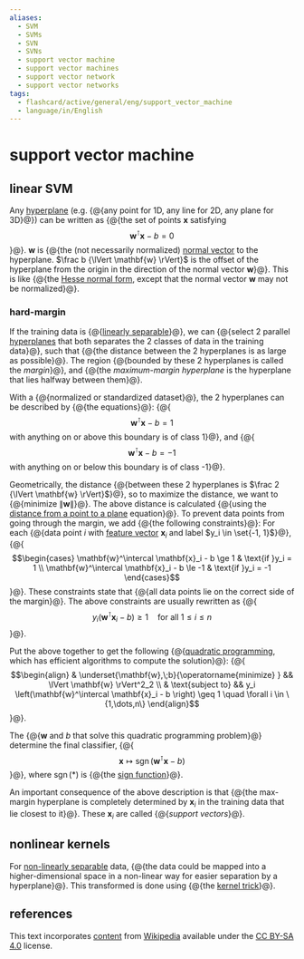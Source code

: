 ```yaml
---
aliases:
  - SVM
  - SVMs
  - SVN
  - SVNs
  - support vector machine
  - support vector machines
  - support vector network
  - support vector networks
tags:
  - flashcard/active/general/eng/support_vector_machine
  - language/in/English
---
```


# support vector machine

## linear SVM

Any [hyperplane](hyperplane.md) (e.g. {@{any point for 1D, any line for 2D, any plane for 3D}@}) can be written as {@{the set of points $\mathbf{x}$ satisfying $$\mathbf{w}^\intercal \mathbf{x} - b = 0$$}@}. $\mathbf{w}$ is {@{the (not necessarily normalized) [normal vector](normal%20(geometry).md) to the hyperplane. $\frac b {\lVert \mathbf{w} \rVert}$ is the offset of the hyperplane from the origin in the direction of the normal vector $\mathbf{w}$}@}. This is like {@{the [Hesse normal form](Hesse%20normal%20form.md), except that the normal vector $\mathbf{w}$ may not be normalized}@}. <!--SR:!2025-12-11,406,310!2025-03-07,196,310!2025-06-20,240,270!2026-09-04,577,290-->

### hard-margin

If the training data is {@{[linearly separable](linear%20separability.md)}@}, we can {@{select 2 parallel [hyperplanes](hyperplane.md) that both separates the 2 classes of data in the training data}@}, such that {@{the distance between the 2 hyperplanes is as large as possible}@}. The region {@{bounded by these 2 hyperplanes is called the _margin_}@}, and {@{the _maximum-margin hyperplane_ is the hyperplane that lies halfway between them}@}. <!--SR:!2025-07-14,303,330!2026-01-17,353,250!2026-11-22,682,330!2025-03-15,194,310!2025-04-29,229,290-->

With a {@{normalized or standardized dataset}@}, the 2 hyperplanes can be described by {@{the equations}@}: {@{$$\mathbf{w}^\intercal \mathbf{x} - b = 1$$ with anything on or above this boundary is of class 1}@}, and {@{$$\mathbf{w}^\intercal \mathbf{x} - b = -1$$ with anything on or below this boundary is of class -1}@}. <!--SR:!2025-02-12,125,310!2025-05-20,259,330!2025-03-27,217,330!2025-05-13,255,330-->

Geometrically, the distance {@{between these 2 hyperplanes is $\frac 2 {\lVert \mathbf{w} \rVert}$}@}, so to maximize the distance, we want to {@{minimize $\lVert \mathbf{w} \rVert$}@}. The above distance is calculated {@{using the [distance from a point to a plane](distance%20from%20a%20point%20to%20a%20plane.md) equation}@}. To prevent data points from going through the margin, we add {@{the following constraints}@}: For each {@{data point $i$ with [feature vector](feature%20vector.md) $\mathbf{x}_i$ and label $y_i \in \set{-1, 1}$}@}, {@{$$\begin{cases} \mathbf{w}^\intercal \mathbf{x}_i - b \ge 1 & \text{if }y_i = 1 \\ \mathbf{w}^\intercal \mathbf{x}_i - b \le -1 & \text{if }y_i = -1 \end{cases}$$}@}. These constraints state that {@{all data points lie on the correct side of the margin}@}. The above constraints are usually rewritten as {@{$$y_i \left(\mathbf{w}^\intercal \mathbf{x}_i - b \right) \ge 1 \quad \text{for all }1 \le i \le n$$}@}. <!--SR:!2025-05-01,89,290!2026-07-28,586,330!2026-03-13,477,310!2025-03-17,209,330!2025-12-21,365,290!2025-03-15,207,310!2025-05-31,269,330!2025-03-07,191,290-->

Put the above together to get the following {@{[quadratic programming](quadratic%20programming.md), which has efficient algorithms to compute the solution}@}: {@{$$\begin{align} & \underset{\mathbf{w},\;b}{\operatorname{minimize} } && \lVert \mathbf{w} \rVert^2_2 \\ & \text{subject to} && y_i \left(\mathbf{w}^\intercal \mathbf{x}_i - b \right) \geq 1 \quad \forall i \in \{1,\dots,n\} \end{align}$$}@}. <!--SR:!2025-04-21,202,270!2025-03-18,189,270-->

The {@{$\mathbf{w}$ and $b$ that solve this quadratic programming problem}@} determine the final classifier, {@{$$\mathbf{x} \mapsto \operatorname{sgn}\left(\mathbf{w}^\intercal \mathbf{x} - b \right)$$}@}, where $\operatorname{sgn}(*)$ is {@{the [sign function](sign%20function.md)}@}. <!--SR:!2026-10-10,647,330!2025-03-08,201,310!2025-07-15,303,330-->

An important consequence of the above description is that {@{the max-margin hyperplane is completely determined by $\mathbf{x}_i$ in the training data that lie closest to it}@}. These $\mathbf{x}_i$ are called {@{_support vectors_}@}. <!--SR:!2025-06-01,269,330!2025-02-13,170,310-->

## nonlinear kernels

For [non-linearly separable](linear%20separability.md) data, {@{the data could be mapped into a higher-dimensional space in a non-linear way for easier separation by a hyperplane}@}. This transformed is done using {@{the [kernel trick](kernel%20method.md#mathematics%20the%20kernel%20trick)}@}. <!--SR:!2026-02-02,445,310!2025-04-15,231,330-->

## references

This text incorporates [content](https://en.wikipedia.org/wiki/support_vector_machine) from [Wikipedia](Wikipedia.md) available under the [CC BY-SA 4.0](https://creativecommons.org/licenses/by-sa/4.0/) license.
